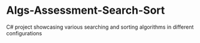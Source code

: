 # Algs-Assessment-Search-Sort
C# project showcasing various searching and sorting algorithms in different configurations
